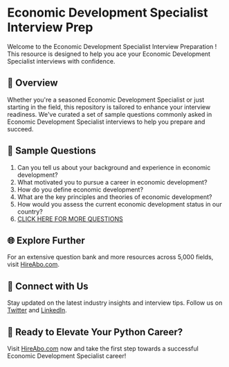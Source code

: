 # Economic Development Specialist Interview Prep

Welcome to the Economic Development Specialist Interview Preparation ! This resource is designed to help you ace your Economic Development Specialist interviews with confidence.

## 🚀 Overview

Whether you're a seasoned Economic Development Specialist or just starting in the field, this repository is tailored to enhance your interview readiness. We've curated a set of sample questions commonly asked in Economic Development Specialist interviews to help you prepare and succeed.

## 📝 Sample Questions

1. Can you tell us about your background and experience in economic development?
2. What motivated you to pursue a career in economic development?
3. How do you define economic development?
4. What are the key principles and theories of economic development?
5. How would you assess the current economic development status in our country?
6. [CLICK HERE FOR MORE QUESTIONS](https://hireabo.com/job/7_3_26/Economic%20Development%20Specialist)

## 🌐 Explore Further

For an extensive question bank and more resources across 5,000 fields, visit [HireAbo.com](https://www.hireabo.com).

## 📱 Connect with Us

Stay updated on the latest industry insights and interview tips. Follow us on [Twitter](https://twitter.com/hireabo) and [LinkedIn](https://www.linkedin.com/in/hire-abo-3609972a8/).

## 🚀 Ready to Elevate Your Python Career?

Visit [HireAbo.com](https://www.hireabo.com) now and take the first step towards a successful Economic Development Specialist career!